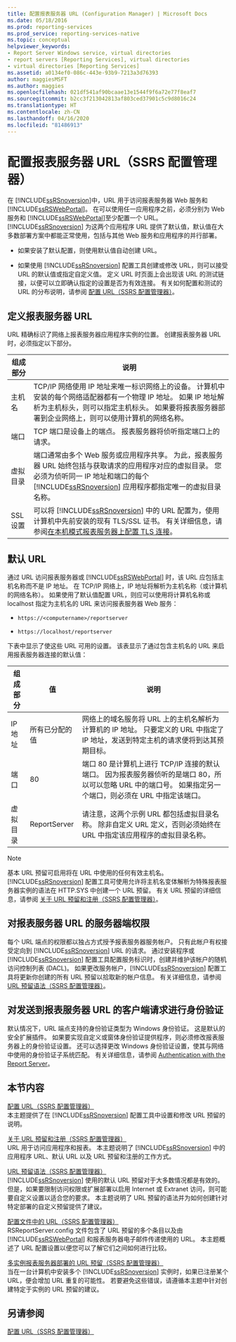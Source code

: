 ```yaml
---
title: 配置报表服务器 URL (Configuration Manager) | Microsoft Docs
ms.date: 05/18/2016
ms.prod: reporting-services
ms.prod_service: reporting-services-native
ms.topic: conceptual
helpviewer_keywords:
- Report Server Windows service, virtual directories
- report servers [Reporting Services], virtual directories
- virtual directories [Reporting Services]
ms.assetid: a0134ef0-086c-443e-93b9-7213a3d76393
author: maggiesMSFT
ms.author: maggies
ms.openlocfilehash: 021df541af90bcaae13e1544f9f6a72e77f8eaf7
ms.sourcegitcommit: b2cc3f213042813af803ced37901c5c9d8016c24
ms.translationtype: HT
ms.contentlocale: zh-CN
ms.lasthandoff: 04/16/2020
ms.locfileid: "81486913"
---
```

# <a name="configure-report-server-urls--ssrs-configuration-manager"></a>配置报表服务器 URL（SSRS 配置管理器）
  在 [!INCLUDE[ssRSnoversion](../../includes/ssrsnoversion-md.md)]中，URL 用于访问报表服务器 Web 服务和 [!INCLUDE[ssRSWebPortal](../../includes/ssrswebportal.md)]。 在可以使用任一应用程序之前，必须分别为 Web 服务和 [!INCLUDE[ssRSWebPortal](../../includes/ssrswebportal.md)]至少配置一个 URL。 [!INCLUDE[ssRSnoversion](../../includes/ssrsnoversion-md.md)] 为这两个应用程序 URL 提供了默认值，默认值在大多数部署方案中都能正常使用，包括与其他 Web 服务和应用程序的并行部署。  
  
-   如果安装了默认配置，则使用默认值自动创建 URL。  
  
-   如果使用 [!INCLUDE[ssRSnoversion](../../includes/ssrsnoversion-md.md)] 配置工具创建或修改 URL，则可以接受 URL 的默认值或指定自定义值。 定义 URL 时页面上会出现该 URL 的测试链接，以便可以立即确认指定的设置是否为有效连接。 有关如何配置和测试的 URL 的分布说明，请参阅 [配置 URL（SSRS 配置管理器）](../../reporting-services/install-windows/configure-a-url-ssrs-configuration-manager.md)。  
  
## <a name="defining-a-report-server-url"></a>定义报表服务器 URL  
 URL 精确标识了网络上报表服务器应用程序实例的位置。 创建报表服务器 URL 时，必须指定以下部分。  
  
|组成部分|说明|  
|----------|-----------------|  
|主机名|TCP/IP 网络使用 IP 地址来唯一标识网络上的设备。 计算机中安装的每个网络适配器都有一个物理 IP 地址。 如果 IP 地址解析为主机标头，则可以指定主机标头。 如果要将报表服务器部署到企业网络上，则可以使用计算机的网络名称。|  
|端口|TCP 端口是设备上的端点。 报表服务器将侦听指定端口上的请求。|  
|虚拟目录|端口通常由多个 Web 服务或应用程序共享。 为此，报表服务器 URL 始终包括与获取请求的应用程序对应的虚拟目录。 您必须为侦听同一 IP 地址和端口的每个 [!INCLUDE[ssRSnoversion](../../includes/ssrsnoversion-md.md)] 应用程序都指定唯一的虚拟目录名称。|  
|SSL 设置|可以将 [!INCLUDE[ssRSnoversion](../../includes/ssrsnoversion-md.md)] 中的 URL 配置为，使用计算机中先前安装的现有 TLS/SSL 证书。 有关详细信息，请参阅[在本机模式报表服务器上配置 TLS 连接](../../reporting-services/security/configure-ssl-connections-on-a-native-mode-report-server.md)。|  
  
## <a name="default-urls"></a>默认 URL  
 通过 URL 访问报表服务器或 [!INCLUDE[ssRSWebPortal](../../includes/ssrswebportal.md)] 时，该 URL 应包括主机名称而不是 IP 地址。 在 TCP/IP 网络上，IP 地址将解析为主机名称（或计算机的网络名称）。 如果使用了默认值配置 URL，则应可以使用将计算机名称或 localhost 指定为主机名的 URL 来访问报表服务器 Web 服务：  
  
-   `https://<computername>/reportserver`  
  
-   `https://localhost/reportserver`  
  
 下表中显示了使这些 URL 可用的设置。 该表显示了通过包含主机名的 URL 来启用报表服务器连接的默认值：  
  
|组成部分|值|说明|  
|----------|-----------|-----------------|  
|IP 地址|所有已分配的值|网络上的域名服务将 URL 上的主机名解析为计算机的 IP 地址。 只要定义的 URL 中指定了 IP 地址，发送到特定主机的请求便将到达其预期目标。|  
|端口|80|端口 80 是计算机上进行 TCP/IP 连接的默认端口。 因为报表服务器侦听的是端口 80，所以可以忽略 URL 中的端口号。 如果指定另一个端口，则必须在 URL 中指定该端口。|  
|虚拟目录|ReportServer|请注意，这两个示例 URL 都包括虚拟目录名称。 除非自定义 URL 定义，否则必须始终在 URL 中指定该应用程序的虚拟目录名称。|  
  
> [!NOTE]  
>  基本 URL 预留可启用将在 URL 中使用的任何有效主机名。 [!INCLUDE[ssRSnoversion](../../includes/ssrsnoversion-md.md)] 配置工具可使用允许将主机名变体解析为特殊报表服务器实例的语法在 HTTP.SYS 中创建一个 URL 预留。 有关 URL 预留的详细信息，请参阅 [关于 URL 预留和注册（SSRS 配置管理器）](../../reporting-services/install-windows/about-url-reservations-and-registration-ssrs-configuration-manager.md)。  
  
## <a name="server-side-permissions-on-a-report-server-url"></a>对报表服务器 URL 的服务器端权限  
 每个 URL 端点的权限都以独占方式授予报表服务器服务帐户。 只有此帐户有权接受定向到 [!INCLUDE[ssRSnoversion](../../includes/ssrsnoversion-md.md)] URL 的请求。 通过安装程序或 [!INCLUDE[ssRSnoversion](../../includes/ssrsnoversion-md.md)] 配置工具配置服务标识时，创建并维护该帐户的随机访问控制列表 (DACL)。 如果更改服务帐户，[!INCLUDE[ssRSnoversion](../../includes/ssrsnoversion-md.md)] 配置工具将更新你创建的所有 URL 预留以拾取新的帐户信息。 有关详细信息，请参阅 [URL 预留语法（SSRS 配置管理器）](../../reporting-services/install-windows/url-reservation-syntax-ssrs-configuration-manager.md)。  
  
## <a name="authenticating-client-requests-sent-to-a-report-server-url"></a>对发送到报表服务器 URL 的客户端请求进行身份验证  
 默认情况下，URL 端点支持的身份验证类型为 Windows 身份验证。 这是默认的安全扩展插件。 如果要实现自定义或窗体身份验证提供程序，则必须修改报表服务器上的身份验证设置。 还可以选择更改 Windows 身份验证设置，使其与网络中使用的身份验证子系统匹配。 有关详细信息，请参阅 [Authentication with the Report Server](../../reporting-services/security/authentication-with-the-report-server.md)。  
  
## <a name="in-this-section"></a>本节内容  
 [配置 URL（SSRS 配置管理器）](../../reporting-services/install-windows/configure-a-url-ssrs-configuration-manager.md)  
 本主题提供了在 [!INCLUDE[ssRSnoversion](../../includes/ssrsnoversion-md.md)] 配置工具中设置和修改 URL 预留的说明。  
  
 [关于 URL 预留和注册（SSRS 配置管理器）](../../reporting-services/install-windows/about-url-reservations-and-registration-ssrs-configuration-manager.md)  
 URL 用于访问应用程序和报表。 本主题说明了 [!INCLUDE[ssRSnoversion](../../includes/ssrsnoversion-md.md)] 中的应用程序 URL、默认 URL 以及 URL 预留和注册的工作方式。  
  
 [URL 预留语法（SSRS 配置管理器）](../../reporting-services/install-windows/url-reservation-syntax-ssrs-configuration-manager.md)  
 [!INCLUDE[ssRSnoversion](../../includes/ssrsnoversion-md.md)] 使用的默认 URL 预留对于大多数情况都是有效的。 但是，如果要限制访问权限或扩展部署以启用 Internet 或 Extranet 访问，则可能要自定义设置以适合您的要求。 本主题说明了 URL 预留的语法并为如何创建针对特定部署的自定义预留提供了建议。  
  
 [配置文件中的 URL（SSRS 配置管理器）](../../reporting-services/install-windows/urls-in-configuration-files-ssrs-configuration-manager.md)  
 RSReportServer.config 文件包含了 URL 预留的多个条目以及由 [!INCLUDE[ssRSWebPortal](../../includes/ssrswebportal.md)] 和报表服务器电子邮件传递使用的 URL。 本主题概述了 URL 配置设置以便您可以了解它们之间如何进行比较。  
  
 [多实例报表服务器部署的 URL 预留（SSRS 配置管理器）](../../reporting-services/install-windows/url-reservations-for-multi-instance-report-server-deployments.md)  
 当在一台计算机中安装多个 [!INCLUDE[ssRSnoversion](../../includes/ssrsnoversion-md.md)] 实例时，如果已注册某个 URL，便会增加 URL 重复的可能性。 若要避免这些错误，请遵循本主题中针对创建特定于实例的 URL 预留的建议。  
  
## <a name="see-also"></a>另请参阅  
 [配置 URL（SSRS 配置管理器）](../../reporting-services/install-windows/configure-a-url-ssrs-configuration-manager.md) 
